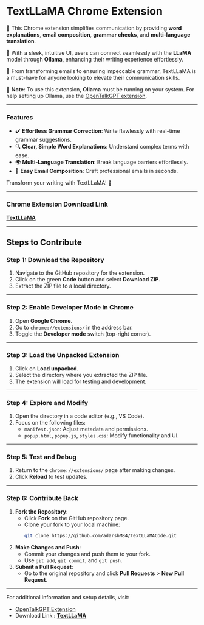# **TextLLaMA Chrome Extension**  

🌟 This Chrome extension simplifies communication by providing **word explanations**, **email composition**, **grammar checks**, and **multi-language translation**.  

🚀 With a sleek, intuitive UI, users can connect seamlessly with the **LLaMA** model through **Ollama**, enhancing their writing experience effortlessly.  

🎯 From transforming emails to ensuring impeccable grammar, TextLLaMA is a must-have for anyone looking to elevate their communication skills.  

🔧 **Note**: To use this extension, **Ollama** must be running on your system. For help setting up Ollama, use the [OpenTalkGPT extension](https://chromewebstore.google.com/detail/opentalkgpt/idknomikbgopkhpepapoehhoafacddlk).  

---

### **Features**
- ✔️ **Effortless Grammar Correction**: Write flawlessly with real-time grammar suggestions.  
- 🔍 **Clear, Simple Word Explanations**: Understand complex terms with ease.  
- 🌍 **Multi-Language Translation**: Break language barriers effortlessly.  
- 📧 **Easy Email Composition**: Craft professional emails in seconds.  

Transform your writing with TextLLaMA! 🚀  

---

### **Chrome Extension Download Link**  
<a href="https://chromewebstore.google.com/detail/textllama/phlhmokcogmcanhjhojccoockgkebiji" target="_blank">**TextLLaMA**</a>  

---

## **Steps to Contribute**  

### **Step 1: Download the Repository**  
1. Navigate to the GitHub repository for the extension.  
2. Click on the green **Code** button and select **Download ZIP**.  
3. Extract the ZIP file to a local directory.  

---

### **Step 2: Enable Developer Mode in Chrome**  
1. Open **Google Chrome**.  
2. Go to `chrome://extensions/` in the address bar.  
3. Toggle the **Developer mode** switch (top-right corner).  

---

### **Step 3: Load the Unpacked Extension**  
1. Click on **Load unpacked**.  
2. Select the directory where you extracted the ZIP file.  
3. The extension will load for testing and development.  

---

### **Step 4: Explore and Modify**  
1. Open the directory in a code editor (e.g., VS Code).  
2. Focus on the following files:  
   - `manifest.json`: Adjust metadata and permissions.  
   - `popup.html`, `popup.js`, `styles.css`: Modify functionality and UI.  

---

### **Step 5: Test and Debug**  
1. Return to the `chrome://extensions/` page after making changes.  
2. Click **Reload** to test updates.  

---

### **Step 6: Contribute Back**  
1. **Fork the Repository**:  
   - Click **Fork** on the GitHub repository page.  
   - Clone your fork to your local machine:  
     ```bash
     git clone https://github.com/adarshM84/TextLLaMACode.git
     ```
2. **Make Changes and Push**:  
   - Commit your changes and push them to your fork.  
   - Use `git add`, `git commit`, and `git push`.  
3. **Submit a Pull Request**:  
   - Go to the original repository and click **Pull Requests** > **New Pull Request**.  

---

For additional information and setup details, visit:  
- [OpenTalkGPT Extension](https://chromewebstore.google.com/detail/opentalkgpt/idknomikbgopkhpepapoehhoafacddlk)
- Download Link : <a href="https://chromewebstore.google.com/detail/textllama/phlhmokcogmcanhjhojccoockgkebiji" target="_blank">**TextLLaMA**</a>  
